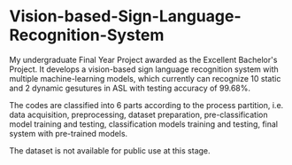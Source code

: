 # Vision-based-Sign-Language-Recognition-System
My undergraduate Final Year Project awarded as the Excellent Bachelor's Project. It develops a vision-based sign language recognition system with multiple machine-learning models, which currently can recognize 10 static and 2 dynamic gesutures in ASL with testing accuracy of 99.68%. 

The codes are classified into 6 parts according to the process partition, i.e. data acquisition, preprocessing, dataset preparation, pre-classification model training and testing, classification models training and testing, final system with pre-trained models.

The dataset is not available for public use at this stage.
